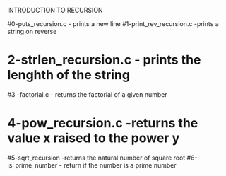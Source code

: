 INTRODUCTION TO RECURSION


#0-puts_recursion.c - prints a new line
#1-print_rev_recursion.c -prints a string on reverse
# 2-strlen_recursion.c - prints the lenghth of the string
#3 -factorial.c - returns the factorial of a given number

# 4-pow_recursion.c -returns the value x raised to  the power y
#5-sqrt_recursion -returns the natural number of square root
#6-is_prime_number - return if the number is a prime number
